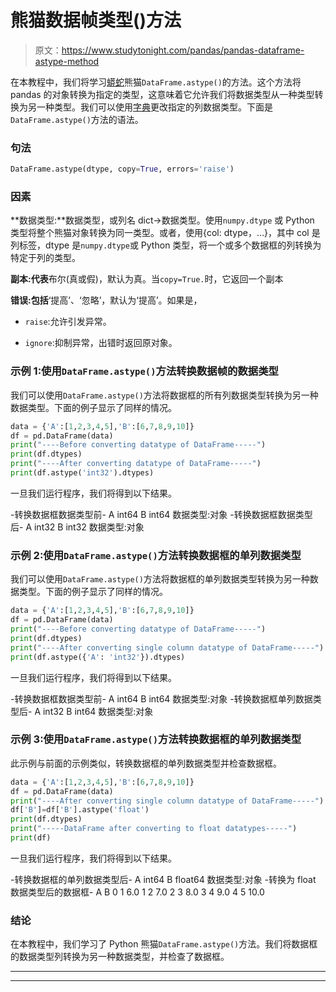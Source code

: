 # 熊猫数据帧类型()方法

> 原文：<https://www.studytonight.com/pandas/pandas-dataframe-astype-method>

在本教程中，我们将学习[蟒蛇](https://www.studytonight.com/python/getting-started-with-python)熊猫`DataFrame.astype()`的方法。这个方法将 pandas 的对象转换为指定的类型，这意味着它允许我们将数据类型从一种类型转换为另一种类型。我们可以使用[字典](https://www.studytonight.com/python/dictionaries-in-python)更改指定的列数据类型。下面是`DataFrame.astype()`方法的语法。

### 句法

```py
DataFrame.astype(dtype, copy=True, errors='raise')
```

### 因素

**数据类型:**数据类型，或列名 dict->数据类型。使用`numpy.dtype` 或 Python 类型将整个熊猫对象转换为同一类型。或者，使用{col: dtype，…}，其中 col 是列标签，dtype 是`numpy.dtype`或 Python 类型，将一个或多个数据框的列转换为特定于列的类型。

**副本:代表**布尔(真或假)，默认为真。当`copy=True.`时，它返回一个副本

**错误:包括**‘提高’、‘忽略’，默认为‘提高’。如果是，

*   `raise`:允许引发异常。

*   `ignore`:抑制异常，出错时返回原对象。

### 示例 1:使用`DataFrame.astype()`方法转换数据帧的数据类型

我们可以使用`DataFrame.astype()`方法将数据框的所有列数据类型转换为另一种数据类型。下面的例子显示了同样的情况。

```py
data = {'A':[1,2,3,4,5],'B':[6,7,8,9,10]}
df = pd.DataFrame(data) 
print("----Before converting datatype of DataFrame-----")
print(df.dtypes)
print("----After converting datatype of DataFrame-----")
print(df.astype('int32').dtypes)
```

一旦我们运行程序，我们将得到以下结果。

-转换数据框数据类型前-
A int64
B int64
数据类型:对象
-转换数据框数据类型后-
A int32
B int32
数据类型:对象

### 示例 2:使用`DataFrame.astype()`方法转换数据框的单列数据类型

我们可以使用`DataFrame.astype()`方法将数据框的单列数据类型转换为另一种数据类型。下面的例子显示了同样的情况。

```py
data = {'A':[1,2,3,4,5],'B':[6,7,8,9,10]}
df = pd.DataFrame(data) 
print("----Before converting datatype of DataFrame-----")
print(df.dtypes)
print("----After converting single column datatype of DataFrame-----")
print(df.astype({'A': 'int32'}).dtypes)
```

一旦我们运行程序，我们将得到以下结果。

-转换数据框数据类型前-
A int64
B int64
数据类型:对象
-转换数据框单列数据类型后-
A int32
B int64
数据类型:对象

### 示例 3:使用`DataFrame.astype()`方法转换数据框的单列数据类型

此示例与前面的示例类似，转换数据框的单列数据类型并检查数据框。

```py
data = {'A':[1,2,3,4,5],'B':[6,7,8,9,10]}
df = pd.DataFrame(data) 
print("----After converting single column datatype of DataFrame-----")
df['B']=df['B'].astype('float')
print(df.dtypes)
print("-----DataFrame after converting to float datatypes-----")
print(df)
```

一旦我们运行程序，我们将得到以下结果。

-转换数据框的单列数据类型后-
A int64
B float64
数据类型:对象
-转换为 float 数据类型后的数据框-
A B
0 1 6.0
1 2 7.0
2 3 8.0
3 4 9.0
4 5 10.0

### 结论

在本教程中，我们学习了 Python 熊猫`DataFrame.astype()`方法。我们将数据框的数据类型列转换为另一种数据类型，并检查了数据框。

* * *

* * *